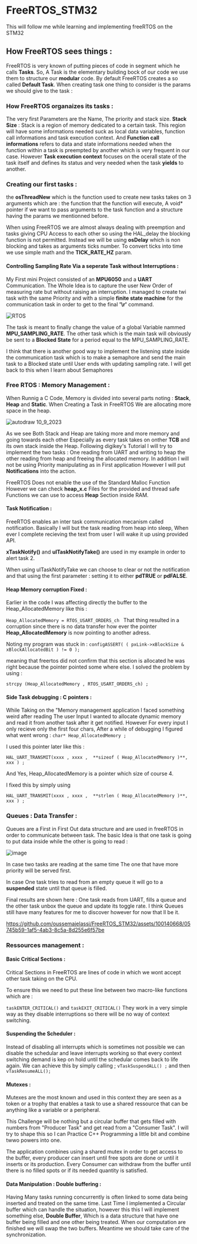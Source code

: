 # FreeRTOS_STM32
This will follow me while learning and implementing freeRTOS on the STM32

## How FreeRTOS sees things : 

FreeRTOS is very known of putting pieces of code in segment which he calls **Tasks**.
So, A Task is the elementary building bock of our code we use them to structure our **modular** code.
By default FreeRTOS creates a so called **Default Task**.
When creating task one thing to consider is the params we should give to the task : 

### How FreeRTOS organaizes its tasks : 

The very first Parameters are the Name, The priority and stack size.
**Stack Size** : Stack is a region of memory dedicated to a certain task. This region will have some informations needed suck as local data variables, function call informations and task execution context.
And **Function call informations** refers to data and state informations needed when the function within a task is preempted by another which is very frequent in our case.
However **Task execution context** focuses on the ocerall state of the task itself and defines its status and very needed when the task **yields** to another.

### Creating our first tasks : 

the **osThreadNew** which is the function used to create new tasks takes on 3 arguments which are : the function that the function will execute, A void* pointer if we want to pass arguments to the task function and a structure having the params we mentionned before. 

When using FreeRTOS we are almost always dealing with preemption and tasks giving CPU Access to each other so using the HAL_delay the blocking function is not permitted.
Instead we will be using **osDelay** which is non blocking and takes as arguments ticks number. To convert ticks into time we use simple math and the **TICK_RATE_HZ** param.

#### Controlling Sampling Rate Via a seperate Task without Interruptions : 

My First mini Project consisted of an **MPU6050** and a **UART** Communication. The Whole Idea is to capture the user New Order of measuring rate but without raising an interruption.
I managed to create twi task with the same Priority and with a simple **finite state machine** for the communication task in order to get to the final **'\r'** command.

![RTOS](https://github.com/oussemajelassi/FreeRTOS_STM32/assets/100140668/8a8d6213-bb77-4c07-86f2-d00a3da0a50b)

The task is meant to finally change the value of a global Variable nammed **MPU_SAMPLING_RATE**.
The other task which is the main task will obviously be sent to a **Blocked State** for a period equal to the MPU_SAMPLING_RATE.

I think that there is another good way to implement the listening state inside the communication task which is to make a semaphore and send the main task to a Blocked state until User ends with updating sampling rate.
I will get back to this when I learn about Semaphores

### Free RTOS : Memory Management : 

When Runnig a C Code, Memory is divided into several  parts noting : **Stack**, **Heap** and **Static**.
When Creating a Task in FreeRTOS We are allocating more space in the heap.

![autodraw 10_9_2023](https://github.com/oussemajelassi/FreeRTOS_STM32/assets/100140668/df66f011-bbd4-49ef-b51a-1236a406ca32)

As we see Both Stack and Heap are taking more and more memory and going towards each other Especially as every task takes on onther **TCB** and its own stack inside the Heap.
Following digikey's Tutorial I will try to implement the two tasks : One reading from UART and writing to heap the other reading from heap and freeing the allocated memory.
In addition I will not be using Priority manipulating as in First application However I will put **Notifications** into the action.

FreeRTOS Does not enable the use of the Standard Malloc Function However we can check **heap_x.c** Files for the provided and thread safe Functions we can use to access **Heap** Section inside RAM.

#### Task Notification : 

FreeRTOS enables an inter task communication mecanism called notification.
Basically I will but the task reading from heap into sleep, When ever I complete recieving the text from user I will wake it up using provided API.

**xTaskNotify()** and **ulTaskNotifyTake()** are used in my example in order to alert task 2. 

When using ulTaskNotifyTake we can choose to clear or not the notification and that using the first parameter : setting it to either **pdTRUE** or **pdFALSE**.

#### Heap Memory corruption Fixed : 

Earlier in the code I was affecting directly the buffer to the Heap_AllocatedMemory like this : 

``Heap_AllocatedMemory = RTOS_USART_ORDERS_ch ``
That thing resulted in a corruption since there is no data transfer how ever the pointer **Heap_AllocatedMemory** is now pointing to another adress.

Noting my program was stuck in : 
``configASSERT( ( pxLink->xBlockSize & xBlockAllocatedBit ) != 0 );``  

meaning that freertos did not confirm that this section is allocated he was right because the pointer pointed some where else.
I solved the problem by using : 

``strcpy (Heap_AllocatedMemory , RTOS_USART_ORDERS_ch) ; ``

#### Side Task debugging : C pointers : 

While Taking on the "Memory management application I faced something weird after reading The user Input I wanted to allocate dynamic memory and read it from another task after it get notified.
However For every input I only recieve only the first four chars, After a while of debugging I figured what went wrong :
``char* Heap_AllocatedMemory ;``

I used this pointer later like this : 

``HAL_UART_TRANSMIT(xxxx , xxxx ,  **sizeof ( Heap_AllocatedMemory )**, xxx ) ; ``

And Yes, Heap_AllocatedMemory is a pointer which size of course 4.

I fixed this by simply using 

``HAL_UART_TRANSMIT(xxxx , xxxx ,  **strlen ( Heap_AllocatedMemory )**, xxx ) ; ``


### Queues : Data Transfer : 

Queues are a First in First Out data structure and are used in freeRTOS in order to communicate between task.
The basic Idea is that one task is going to put data inside while the other is going to read : 

![image](https://github.com/oussemajelassi/FreeRTOS_STM32/assets/100140668/4189202c-9464-49c6-af3e-8da9119d6975)

In case two tasks are reading at the same time The one that have more priority will be served first.

In case One task tries to read from an empty queue it will go to a **suspended** state until that queue is filled.

Final results are shown here : One task reads from UART, fills a queue and the other task unbox the queue and update its toggle rate.
I think Queues still have many features for me to discover however for now that ll be it.

https://github.com/oussemajelassi/FreeRTOS_STM32/assets/100140668/05745b59-1af5-4ab3-8c5a-8d255e6f57be

### Ressources management : 

#### Basic Critical Sections : 

Critical Sections in FreeRTOS are lines of code in which we wont accept other task taking on the CPU.

To ensure this we need to put these line between two macro-like functions which are : 

``taskENTER_CRITICAL()`` and ``taskEXIT_CRITICAL()``
They work in a very simple way as they disable interruptions so there will be no way of context switching.

#### Suspending the Scheduler : 

Instead of disabling all interrupts which is sometimes not possible we can disable the schedular and leave interrupts working so that every context switching demand is kep on hold until the schedular comes back to life again.
We can achieve this by simply calling  ; 
``vTaskSuspendALL() ;`` and then ``vTaskResumeALL();``

#### Mutexes : 

Mutexes are the most known and used in this context they are seen as a token or a trophy that enables a task to use a shared ressource that can be anything like a variable or a peripheral.

This Challenge will be nothing but a circular buffer that gets filled with numbers from "Producer Task" and get read from a "Consumer Task".
I will try to shape this so I can Practice C++ Programming a little bit and combine twwo powers into one.

The application combines using a shared mutex in order to get access to the buffer, every producer can insert until free spots are done or until it inserts or its production.
Every Consumer can withdraw from the buffer until there is no filled spots or if its needed quantity is satisfied.

#### Data Manipulation : Double buffering : 

Having Many tasks running concurrently is often linked to some data being inserted and treated on the same time. Last Time I implemented a Circular buffer which can handle the situation, however this this I will implement something else, **Double Buffer**, Which is a data structure that have one buffer being filled and one other being treated. When our computation are finished we will swap the two buffers.
Meantime we should take care of the synchronization.
